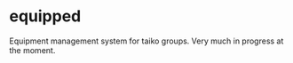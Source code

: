 equipped
========

Equipment management system for taiko groups. Very much in progress at the moment.
